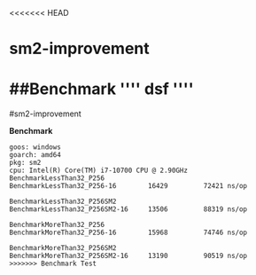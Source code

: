 <<<<<<< HEAD
# sm2-improvement

##Benchmark
''''
dsf
''''
=======
#sm2-improvement

**Benchmark**
~~~~
goos: windows
goarch: amd64
pkg: sm2
cpu: Intel(R) Core(TM) i7-10700 CPU @ 2.90GHz
BenchmarkLessThan32_P256
BenchmarkLessThan32_P256-16    	   16429	     72421 ns/op

BenchmarkLessThan32_P256SM2
BenchmarkLessThan32_P256SM2-16     13506	     88319 ns/op

BenchmarkMoreThan32_P256
BenchmarkMoreThan32_P256-16    	   15968	     74746 ns/op

BenchmarkMoreThan32_P256SM2
BenchmarkMoreThan32_P256SM2-16     13190	     90519 ns/op
>>>>>>> Benchmark Test
